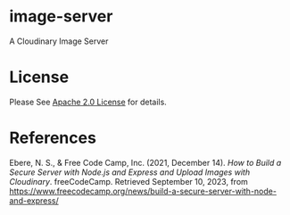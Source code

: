 # image-server

A Cloudinary Image Server

# License

Please See [Apache 2.0 License](./LICENSE) for details.

# References

Ebere, N. S., & Free Code Camp, Inc. (2021, December 14). <i>How to Build a Secure Server with Node.js and Express and Upload Images with Cloudinary</i>. freeCodeCamp. Retrieved September 10, 2023, from https://www.freecodecamp.org/news/build-a-secure-server-with-node-and-express/
